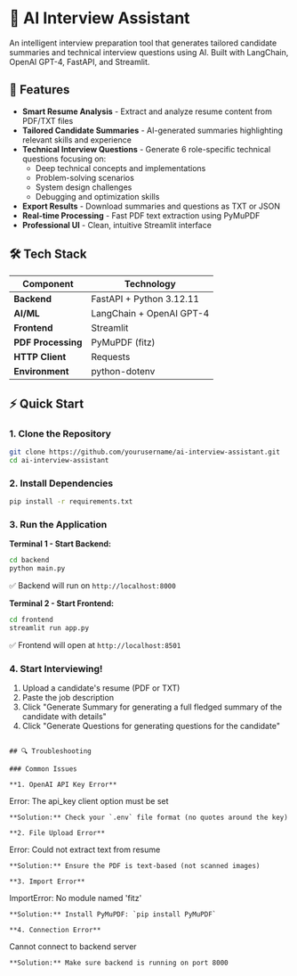 # 🧠 AI Interview Assistant

An intelligent interview preparation tool that generates tailored candidate summaries and technical interview questions using AI. Built with LangChain, OpenAI GPT-4, FastAPI, and Streamlit.

## 🚀 Features

- **Smart Resume Analysis** - Extract and analyze resume content from PDF/TXT files
- **Tailored Candidate Summaries** - AI-generated summaries highlighting relevant skills and experience
- **Technical Interview Questions** - Generate 6 role-specific technical questions focusing on:
  - Deep technical concepts and implementations
  - Problem-solving scenarios
  - System design challenges
  - Debugging and optimization skills
- **Export Results** - Download summaries and questions as TXT or JSON
- **Real-time Processing** - Fast PDF text extraction using PyMuPDF
- **Professional UI** - Clean, intuitive Streamlit interface

## 🛠 Tech Stack

| Component | Technology |
|-----------|------------|
| **Backend** | FastAPI + Python 3.12.11 |
| **AI/ML** | LangChain + OpenAI GPT-4 |
| **Frontend** | Streamlit |
| **PDF Processing** | PyMuPDF (fitz) |
| **HTTP Client** | Requests |
| **Environment** | python-dotenv |

## ⚡ Quick Start

### 1. Clone the Repository
```bash
git clone https://github.com/yourusername/ai-interview-assistant.git
cd ai-interview-assistant
```

### 2. Install Dependencies
```bash
pip install -r requirements.txt
```


### 3. Run the Application

**Terminal 1 - Start Backend:**
```bash
cd backend
python main.py
```
✅ Backend will run on `http://localhost:8000`

**Terminal 2 - Start Frontend:**
```bash
cd frontend
streamlit run app.py
```
✅ Frontend will open at `http://localhost:8501`

### 4. Start Interviewing!
1. Upload a candidate's resume (PDF or TXT)
2. Paste the job description
3. Click "Generate Summary for generating a full fledged summary of the candidate with details"
4. Click "Generate Questions for generating questions for the candidate"

```

## 🔍 Troubleshooting

### Common Issues

**1. OpenAI API Key Error**
```
Error: The api_key client option must be set
```
**Solution:** Check your `.env` file format (no quotes around the key)

**2. File Upload Error**
```
Error: Could not extract text from resume
```
**Solution:** Ensure the PDF is text-based (not scanned images)

**3. Import Error**
```
ImportError: No module named 'fitz'
```
**Solution:** Install PyMuPDF: `pip install PyMuPDF`

**4. Connection Error**
```
Cannot connect to backend server
```
**Solution:** Make sure backend is running on port 8000
